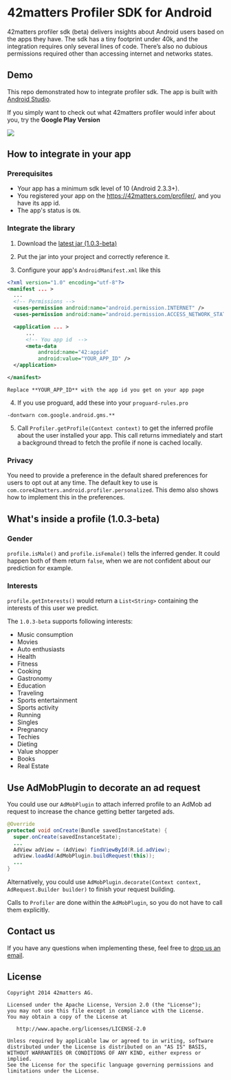 # 42matters Profiler SDK for Android

42matters profiler sdk (beta) delivers insights about Android users based on the apps they have. The sdk has a tiny footprint under 40k, and the integration requires only several lines of code. There’s also no dubious permissions required other than accessing internet and networks states.

## Demo

This repo demonstrated how to integrate profiler sdk. The app is built with [Android Studio](https://developer.android.com/sdk/installing/studio.html).

If you simply want to check out what 42matters profiler would infer about you, try the **Google Play Version**

[![](https://developer.android.com/images/brand/en_generic_rgb_wo_45.png)](https://play.google.com/store/apps/details?id=com.core42matters.android.profiler)
## How to integrate in your app

### Prerequisites
* Your app has a minimum sdk level of 10 (Android 2.3.3+).
* You registered your app on the https://42matters.com/profiler/, and you have its app id.
* The app's status is `ON`.

### Integrate the library

1. Download the [latest jar (1.0.3-beta)](https://s3.amazonaws.com/profiler.42matters.com/42matters-profiler-1.0.3-beta.jar)

2. Put the jar into your project and correctly reference it.

3. Configure your app's `AndroidManifest.xml` like this

  ```xml
  <?xml version="1.0" encoding="utf-8"?>
  <manifest ... >
    ...
    <!-- Permissions -->
    <uses-permission android:name="android.permission.INTERNET" />
    <uses-permission android:name="android.permission.ACCESS_NETWORK_STATE" />

    <application ... >
    	...
    	<!-- You app id  -->
    	<meta-data
    		android:name="42:appid"
    		android:value="YOUR_APP_ID" />
    </application>

  </manifest>
  ```

    Replace **YOUR_APP_ID** with the app id you get on your app page

4. If you use proguard, add these into your `proguard-rules.pro`

  ```
  -dontwarn com.google.android.gms.**
  ```

5. Call `Profiler.getProfile(Context context)` to get the inferred profile about the user installed your app. This call returns immediately and start a background thread to fetch the profile if none is cached locally.

### Privacy

You need to provide a preference in the default shared preferences for users to opt out at any time. The default key to use is `com.core42matters.android.profiler.personalized`.
This demo also shows how to implement this in the preferences.


## What's inside a profile (1.0.3-beta)

### Gender

`profile.isMale()` and `profile.isFemale()` tells the inferred gender. It could happen both of them return `false`, when we are not confident about our prediction for example.

### Interests

`profile.getInterests()` would return a `List<String>` containing the interests of this user we predict.

The `1.0.3-beta` supports following interests:
* Music consumption
* Movies
* Auto enthusiasts
* Health
* Fitness
* Cooking
* Gastronomy
* Education
* Traveling
* Sports entertainment
* Sports activity
* Running
* Singles
* Pregnancy
* Techies
* Dieting
* Value shopper
* Books
* Real Estate


## Use AdMobPlugin to decorate an ad request

You could use our `AdMobPlugin` to attach inferred profile to an AdMob ad request to increase the chance getting better targeted ads.

```java
@Override
protected void onCreate(Bundle savedInstanceState) {
  super.onCreate(savedInstanceState);
  ...
  AdView adView = (AdView) findViewById(R.id.adView);
  adView.loadAd(AdMobPlugin.buildRequest(this));
  ...
}
```
Alternatively, you could use `AdMobPlugin.decorate(Context context, AdRequest.Builder builder)` to finish your request building.

Calls to `Profiler` are done within the `AdMobPlugin`, so you do not have to call them explicitly.

## Contact us

If you have any questions when implementing these, feel free to [drop us an email](mailto:developers@42matters.com).

## License

    Copyright 2014 42matters AG.

    Licensed under the Apache License, Version 2.0 (the "License");
    you may not use this file except in compliance with the License.
    You may obtain a copy of the License at

       http://www.apache.org/licenses/LICENSE-2.0

    Unless required by applicable law or agreed to in writing, software
    distributed under the License is distributed on an "AS IS" BASIS,
    WITHOUT WARRANTIES OR CONDITIONS OF ANY KIND, either express or implied.
    See the License for the specific language governing permissions and
    limitations under the License.
